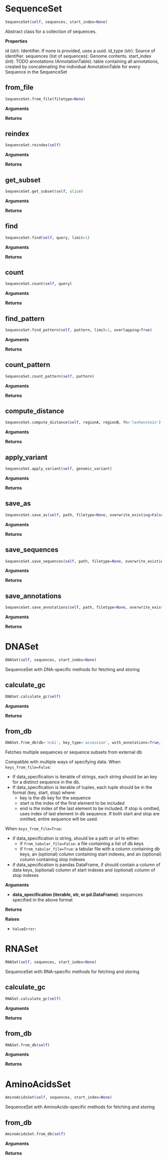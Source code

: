 <h1 id="genomics.SequenceSet">SequenceSet</h1>

```python
SequenceSet(self, sequences, start_index=None)
```
Abstract class for a collection of sequences.

__Properties__

id (str): Identifier. If none is provided, uses a uuid.
id_type (str): Source of identifier.
sequences (list of sequences): Genome contents.
start_index (int): TODO
annotations (AnnotationTable): table containing all annotations, created by
    concatenating the individual AnnotationTable for every Sequence in the
    SequenceSet

<h2 id="genomics.SequenceSet.from_file">from_file</h2>

```python
SequenceSet.from_file(filetype=None)
```

__Arguments__


__Returns__



<h2 id="genomics.SequenceSet.reindex">reindex</h2>

```python
SequenceSet.reindex(self)
```

__Arguments__


__Returns__



<h2 id="genomics.SequenceSet.get_subset">get_subset</h2>

```python
SequenceSet.get_subset(self, slice)
```

__Arguments__


__Returns__



<h2 id="genomics.SequenceSet.find">find</h2>

```python
SequenceSet.find(self, query, limit=1)
```

__Arguments__


__Returns__



<h2 id="genomics.SequenceSet.count">count</h2>

```python
SequenceSet.count(self, query)
```

__Arguments__


__Returns__



<h2 id="genomics.SequenceSet.find_pattern">find_pattern</h2>

```python
SequenceSet.find_pattern(self, pattern, limit=1, overlapping=True)
```

__Arguments__


__Returns__



<h2 id="genomics.SequenceSet.count_pattern">count_pattern</h2>

```python
SequenceSet.count_pattern(self, pattern)
```

__Arguments__


__Returns__



<h2 id="genomics.SequenceSet.compute_distance">compute_distance</h2>

```python
SequenceSet.compute_distance(self, regionA, regionB, fn='levhenstein')
```

__Arguments__


__Returns__



<h2 id="genomics.SequenceSet.apply_variant">apply_variant</h2>

```python
SequenceSet.apply_variant(self, genomic_variant)
```

__Arguments__


__Returns__



<h2 id="genomics.SequenceSet.save_as">save_as</h2>

```python
SequenceSet.save_as(self, path, filetype=None, overwrite_existing=False)
```

__Arguments__


__Returns__



<h2 id="genomics.SequenceSet.save_sequences">save_sequences</h2>

```python
SequenceSet.save_sequences(self, path, filetype=None, overwrite_existing=False)
```

__Arguments__


__Returns__



<h2 id="genomics.SequenceSet.save_annotations">save_annotations</h2>

```python
SequenceSet.save_annotations(self, path, filetype=None, overwrite_existing=False)
```

__Arguments__


__Returns__



<h1 id="genomics.DNASet">DNASet</h1>

```python
DNASet(self, sequences, start_index=None)
```
SequenceSet with DNA-specific methods for fetching and storing

<h2 id="genomics.DNASet.calculate_gc">calculate_gc</h2>

```python
DNASet.calculate_gc(self)
```

__Arguments__


__Returns__



<h2 id="genomics.DNASet.from_db">from_db</h2>

```python
DNASet.from_db(db='ncbi', key_type='accession', with_annotations=True, start_index=1, allowed_chars=None, start_col='start', end_col=('end', 'stop'), key_col=('key', 'accession'), keys_from_file=False, tabular_file=False)
```
Fetches multiple sequences or sequence subsets from external db

Compatible with multiple ways of specifying data.
When `keys_from_file=False`:
- If data_specification is iterable of strings, each string should be
an key for a distinct sequence in the db.
- If data_specification is iterable of tuples, each tuple should be in
the format (key, start, stop) where:
    - key is the db key for the sequence
    - start is the index of the first element to be included
    - end is the index of the last element to be included.
If stop is omitted, uses index of last
element in db sequence. If both start and stop are omitted, entire
sequence will be used.

When `keys_from_file=True`:
- if data_specification is string, should be a path or url to either:
    - if `from_tabular_file=False`: a file containing a list of db keys
    - if `from_tabular_file=True`: a tabular file with a column
    containing db keys, an (optional) column containing start indexes,
    and an (optional) column containing stop indexes
- if data_specification is pandas DataFrame, if should contain a column
    of data keys, (optional) column of start indexes and (optional)
    column of stop indexes

__Arguments__

- __data_specification (iterable, str, or pd.DataFrame)__: sequences specified
    in the above format



__Returns__


__Raises__

- `ValueError`:

<h1 id="genomics.RNASet">RNASet</h1>

```python
RNASet(self, sequences, start_index=None)
```
SequenceSet with RNA-specific methods for fetching and storing

<h2 id="genomics.RNASet.calculate_gc">calculate_gc</h2>

```python
RNASet.calculate_gc(self)
```

__Arguments__


__Returns__



<h2 id="genomics.RNASet.from_db">from_db</h2>

```python
RNASet.from_db(self)
```

__Arguments__


__Returns__



<h1 id="genomics.AminoAcidsSet">AminoAcidsSet</h1>

```python
AminoAcidsSet(self, sequences, start_index=None)
```
SequenceSet with AminoAcids-specific methods for fetching and storing

<h2 id="genomics.AminoAcidsSet.from_db">from_db</h2>

```python
AminoAcidsSet.from_db(self)
```

__Arguments__


__Returns__



